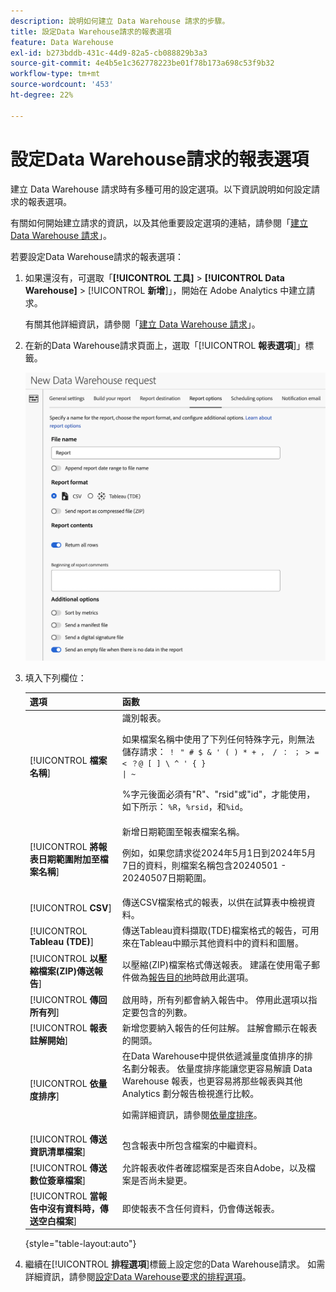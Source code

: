 ```yaml
---
description: 說明如何建立 Data Warehouse 請求的步驟。
title: 設定Data Warehouse請求的報表選項
feature: Data Warehouse
exl-id: b273bddb-431c-44d9-82a5-cb088829b3a3
source-git-commit: 4e4b5e1c362778223be01f78b173a698c53f9b32
workflow-type: tm+mt
source-wordcount: '453'
ht-degree: 22%

---
```


# 設定Data Warehouse請求的報表選項

建立 Data Warehouse 請求時有多種可用的設定選項。以下資訊說明如何設定請求的報表選項。

有關如何開始建立請求的資訊，以及其他重要設定選項的連結，請參閱「[建立 Data Warehouse 請求](/help/export/data-warehouse/create-request/t-dw-create-request.md)」。

若要設定Data Warehouse請求的報表選項：

1. 如果還沒有，可選取「**[!UICONTROL 工具]** > **[!UICONTROL Data Warehouse]** > [!UICONTROL **新增**]」，開始在 Adobe Analytics 中建立請求。

   有關其他詳細資訊，請參閱「[建立 Data Warehouse 請求](/help/export/data-warehouse/create-request/t-dw-create-request.md)」。

1. 在新的Data Warehouse請求頁面上，選取「[!UICONTROL **報表選項**]」標籤。

   ![報告目的地索引標籤](assets/dw-report-options.png) <!-- update screenshot to include Sort by metrics -->

1. 填入下列欄位：

   | 選項 | 函數 |
   |---------|----------|
   | [!UICONTROL **檔案名稱**] | 識別報表。 <p>如果檔案名稱中使用了下列任何特殊字元，則無法儲存請求： <code>！ &quot; # $ &amp; &#39; ( ) * + ， / ： ； > = &lt; ？@ [ ] \ ^ &#39; { } \| ~</code> </p><p>%字元後面必須有&quot;R&quot;、&quot;rsid&quot;或&quot;id&quot;，才能使用，如下所示： <code>%R</code>，<code>%rsid</code>，和<code>%id</code>。</p> |
   | [!UICONTROL **將報表日期範圍附加至檔案名稱**] | 新增日期範圍至報表檔案名稱。 <p>例如，如果您請求從2024年5月1日到2024年5月7日的資料，則檔案名稱包含20240501 - 20240507日期範圍。</p> |
   | [!UICONTROL **CSV**] | 傳送CSV檔案格式的報表，以供在試算表中檢視資料。 |
   | [!UICONTROL **Tableau (TDE)**] | 傳送Tableau資料擷取(TDE)檔案格式的報告，可用來在Tableau中顯示其他資料中的資料和圖層。 |
   | [!UICONTROL **以壓縮檔案(ZIP)傳送報告**] | 以壓縮(ZIP)檔案格式傳送報表。 建議在使用電子郵件做為[報告目的地](/help/export/data-warehouse/create-request/dw-request-report-destinations.md)時啟用此選項。 |
   | [!UICONTROL **傳回所有列**] | 啟用時，所有列都會納入報告中。 停用此選項以指定要包含的列數。 |
   | [!UICONTROL **報表註解開始**] | 新增您要納入報告的任何註解。 註解會顯示在報表的開頭。 |
   | [!UICONTROL **依量度排序**] | 在Data Warehouse中提供依遞減量度值排序的排名劃分報表。 依量度排序能讓您更容易解讀 Data Warehouse 報表，也更容易將那些報表與其他 Analytics 劃分報告檢視進行比較。<p>如需詳細資訊，請參閱[依量度排序](/help/export/data-warehouse/sorting-by-metric.md)。</p> |
   | [!UICONTROL **傳送資訊清單檔案**] | 包含報表中所包含檔案的中繼資料。<!-- What kind of metadata is included in the manifest file? --> |
   | [!UICONTROL **傳送數位簽章檔案**] | 允許報表收件者確認檔案是否來自Adobe，以及檔案是否尚未變更。 |
   | [!UICONTROL **當報告中沒有資料時，傳送空白檔案**] | 即使報表不含任何資料，仍會傳送報表。 |

   {style="table-layout:auto"}

1. 繼續在&#x200B;[!UICONTROL **排程選項**]&#x200B;標籤上設定您的Data Warehouse請求。 如需詳細資訊，請參閱[設定Data Warehouse要求的排程選項](/help/export/data-warehouse/create-request/dw-request-scheduling.md)。
